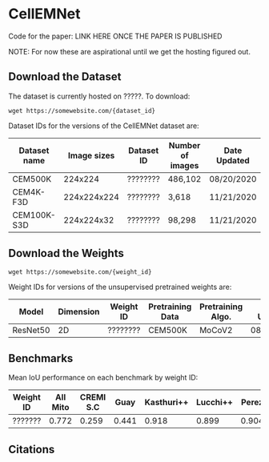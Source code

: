 # CellEMNet

Code for the paper: LINK HERE ONCE THE PAPER IS PUBLISHED

NOTE: For now these are aspirational until we get the hosting figured out. 

## Download the Dataset

The dataset is currently hosted on ?????. To download:

```
wget https://somewebsite.com/{dataset_id}
```

Dataset IDs for the versions of the CellEMNet dataset are:

| Dataset name  | Image sizes   | Dataset ID       | Number of images | Date Updated  | 
| ------------- | ------------- | ---------------- | ---------------- | ------------- |
| CEM500K       | 224x224       | ????????         | 486,102          | 08/20/2020    |
| CEM4K-F3D     | 224x224x224   | ????????         | 3,618            | 11/21/2020    |
| CEM100K-S3D   | 224x224x32    | ????????         | 98,298           | 11/21/2020    |


## Download the Weights

```
wget https://somewebsite.com/{weight_id}
```

Weight IDs for versions of the unsupervised pretrained weights are:

| Model         | Dimension     | Weight ID        | Pretraining Data | Pretraining Algo. | Date Updated  | 
| ------------- | ------------- | ---------------- | ---------------- | ----------------- | ------------- |
| ResNet50      | 2D            | ????????         | CEM500K          | MoCoV2            | 08/20/2020    |


## Benchmarks

Mean IoU performance on each benchmark by weight ID:

| Weight ID     | All Mito  | CREMI S.C  | Guay   | Kasthuri++  | Lucchi++  | Perez  | UroCell  | Date Updated |
| ------------- | --------- | ---------- |------- | ----------- | --------- | -----  | -------- | ------------ |
| ???????       | 0.772     | 0.259      | 0.441  | 0.918       | 0.899     | 0.904  | 0.782    | 11/12/2020   |


## Citations

